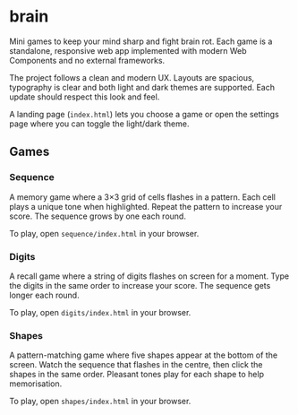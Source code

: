# brain

Mini games to keep your mind sharp and fight brain rot. Each game is a standalone, responsive web app implemented with modern Web Components and no external frameworks.

The project follows a clean and modern UX. Layouts are spacious, typography is clear and both light and dark themes are supported. Each update should respect this look and feel.

A landing page (`index.html`) lets you choose a game or open the settings page where you can toggle the light/dark theme.

## Games

### Sequence
A memory game where a 3×3 grid of cells flashes in a pattern. Each cell plays a unique tone when highlighted. Repeat the pattern to increase your score. The sequence grows by one each round.

To play, open `sequence/index.html` in your browser.

### Digits
A recall game where a string of digits flashes on screen for a moment. Type the digits in the same order to increase your score. The sequence gets longer each round.

To play, open `digits/index.html` in your browser.

### Shapes
A pattern-matching game where five shapes appear at the bottom of the screen.
Watch the sequence that flashes in the centre, then click the shapes in the same
order. Pleasant tones play for each shape to help memorisation.

To play, open `shapes/index.html` in your browser.
